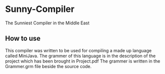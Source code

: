 # Sunny-Compiler
The Sunniest Compiler in the Middle East

## How to use
This compiler was written to be used for compiling a made up language called MiniJava. The grammer of this language is in the description of the project which has been brought in Project.pdf
The grammer is written in the Grammer.grm file beside the source code.
